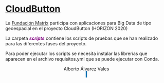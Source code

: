 # <a href="http://www.cloudbutton.eu/" target="_blank"> CloudButton</a>

<link rel="stylesheet" href="https://use.fontawesome.com/releases/v5.8.2/css/all.css" integrity="sha384-oS3vJWv+0UjzBfQzYUhtDYW+Pj2yciDJxpsK1OYPAYjqT085Qq/1cq5FLXAZQ7Ay" crossorigin="anonymous">
La <a href="https://fundacionmatrix.es/la-fundacion-matrix-participa-con-aplicaciones-para-big-data-de-tipo-geoespacial-en-el-proyecto-cloudbutton/">Fundación Matrix</a> participa con aplicaciones para Big Data de tipo geoespacial en el proyecto CloudButton (HORIZON 2020)

La carpeta <span style="font-style:italic;font-weight:bold;color:purple;" >scripts</span> contiene los scripts de pruebas que se han realizado para las diferentes fases del proyecto.

Para poder ejecutar los scripts se necesita instalar las librerías que aparecen en el archivo <a href="https://github.com/fundacionmatrix/cloudbutton/blob/master/requisitos.yml" style="text-decoration:none;">requisitos.yml</a> que se puede ejecutar con Conda.

<center><a href="https://www.linkedin.com/in/albertoav" style="text-decoration:none;">Alberto Álvarez Vales</a>
 </center><center><a href="mailto:alberto@torredebabel.com"><i class="fa fa-envelope" style="color:indigo"></i></a> <a href="https://www.linkedin.com/in/albertoav" style="text-decoration:none;"><i class="fa fa-linkedin" style="background-color:#0077b5;color:white;padding:2px"></i></a></center>
